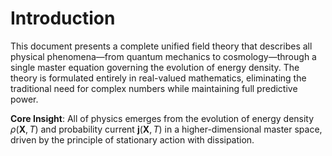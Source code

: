 # Introduction

This document presents a complete unified field theory that describes all physical phenomena—from quantum mechanics to cosmology—through a single master equation governing the evolution of energy density. The theory is formulated entirely in real-valued mathematics, eliminating the traditional need for complex numbers while maintaining full predictive power.

**Core Insight**: All of physics emerges from the evolution of energy density $\rho(\mathbf{X}, T)$ and probability current $\mathbf{j}(\mathbf{X}, T)$ in a higher-dimensional master space, driven by the principle of stationary action with dissipation.
